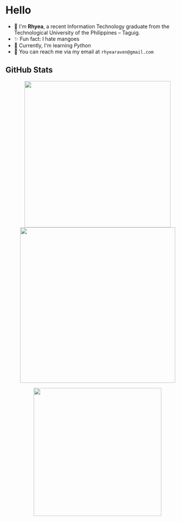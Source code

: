 # Hello
- 🌸 I'm **Rhyea**, a recent Information Technology graduate from the Technological University of the Philippines – Taguig.
- ✨ Fun fact: I hate mangoes
- 🌱 Currently, I'm learning *Python*
- 💌 You can reach me via my email at `rhyearaven@gmail.com`
  
## GitHub Stats
<div align="center">
  <p align="center">
    <img width="400" src="https://github-readme-stats.vercel.app/api?username=rosereyaaa&show_icons=true&theme=radical&rank_icon=github" />
    <img width="425" src="https://github-readme-streak-stats.herokuapp.com?user=rosereyaaa&theme=radical" />
  </p>
  <p align="center">
    <img width=350 align="center" src="https://github-readme-stats.vercel.app/api/top-langs/?username=rosereyaaa&layout=compact&theme=radical"/>
  </p>
</div>

